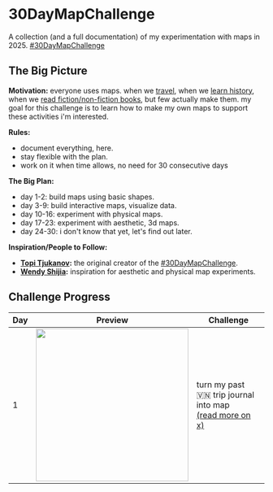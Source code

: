 # 30DayMapChallenge

A collection (and a full documentation) of my experimentation with maps in 2025. [#30DayMapChallenge](https://github.com/tjukanovt/30DayMapChallenge)

## The Big Picture

**Motivation:** everyone uses maps. when we [travel](https://www.instagram.com/chunrapeepat/), when we [learn history](https://x.com/chunrapeepat/status/1735255332304441682), when we [read fiction/non-fiction books](https://chunrapeepat.com/books/), but few actually make them. my goal for this challenge is to learn how to make my own maps to support these activities i'm interested.

**Rules:**

- document everything, here.
- stay flexible with the plan.
- work on it when time allows, no need for 30 consecutive days

**The Big Plan:**

- day 1-2: build maps using basic shapes.
- day 3-9: build interactive maps, visualize data.
- day 10-16: experiment with physical maps.
- day 17-23: experiment with aesthetic, 3d maps.
- day 24-30: i don't know that yet, let's find out later.

**Inspiration/People to Follow:**

- **[Topi Tjukanov](https://x.com/Tjukanov):** the original creator of the [#30DayMapChallenge](https://github.com/tjukanovt/30DayMapChallenge).
- **[Wendy Shijia](https://x.com/ShijiaWendy):** inspiration for aesthetic and physical map experiments.

## Challenge Progress

<table>
  <thead>
    <tr>
      <th>Day</th>
      <th>Preview</th>
      <th>Challenge</th>
    </tr>
  </thead>
  <tbody>
    <tr>
      <td>1</td>
      <td><img src="./assets/day1.png" width="300"/></td>
      <td>turn my past 🇻🇳 trip journal into map<br><a href="https://x.com/chunrapeepat/status/1894790363786944674" target="_blank">(read more on x)</a></td>
    </tr>
  </tbody>
</table>

